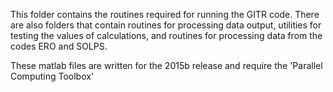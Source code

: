 This folder contains the routines required for running the GITR code. There are also folders that contain routines for processing data output, utilities for testing the values of calculations, and routines for processing data from the codes ERO and SOLPS.

These matlab files are written for the 2015b release and require the 'Parallel Computing Toolbox'
